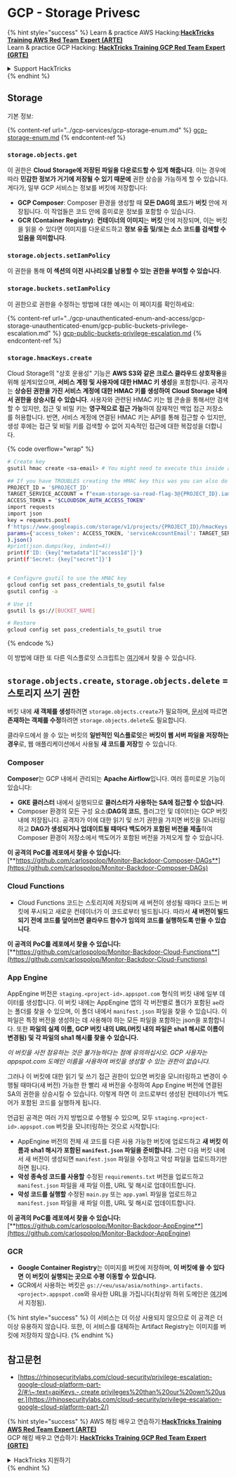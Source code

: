 # GCP - Storage Privesc

{% hint style="success" %}
Learn & practice AWS Hacking:<img src="../../../.gitbook/assets/image (1) (1) (1) (1).png" alt="" data-size="line">[**HackTricks Training AWS Red Team Expert (ARTE)**](https://training.hacktricks.xyz/courses/arte)<img src="../../../.gitbook/assets/image (1) (1) (1) (1).png" alt="" data-size="line">\
Learn & practice GCP Hacking: <img src="../../../.gitbook/assets/image (2) (1).png" alt="" data-size="line">[**HackTricks Training GCP Red Team Expert (GRTE)**<img src="../../../.gitbook/assets/image (2) (1).png" alt="" data-size="line">](https://training.hacktricks.xyz/courses/grte)

<details>

<summary>Support HackTricks</summary>

* Check the [**subscription plans**](https://github.com/sponsors/carlospolop)!
* **Join the** 💬 [**Discord group**](https://discord.gg/hRep4RUj7f) or the [**telegram group**](https://t.me/peass) or **follow** us on **Twitter** 🐦 [**@hacktricks\_live**](https://twitter.com/hacktricks_live)**.**
* **Share hacking tricks by submitting PRs to the** [**HackTricks**](https://github.com/carlospolop/hacktricks) and [**HackTricks Cloud**](https://github.com/carlospolop/hacktricks-cloud) github repos.

</details>
{% endhint %}

## Storage

기본 정보:

{% content-ref url="../gcp-services/gcp-storage-enum.md" %}
[gcp-storage-enum.md](../gcp-services/gcp-storage-enum.md)
{% endcontent-ref %}

### `storage.objects.get`

이 권한은 **Cloud Storage에 저장된 파일을 다운로드할 수 있게 해줍니다**. 이는 경우에 따라 **민감한 정보가 거기에 저장될 수 있기 때문에** 권한 상승을 가능하게 할 수 있습니다. 게다가, 일부 GCP 서비스는 정보를 버킷에 저장합니다:

* **GCP Composer**: Composer 환경을 생성할 때 **모든 DAG의 코드**가 **버킷** 안에 저장됩니다. 이 작업들은 코드 안에 흥미로운 정보를 포함할 수 있습니다.
* **GCR (Container Registry)**: **컨테이너의 이미지**는 **버킷** 안에 저장되며, 이는 버킷을 읽을 수 있다면 이미지를 다운로드하고 **정보 유출 및/또는 소스 코드를 검색할 수 있음을 의미합니다**.

### `storage.objects.setIamPolicy`

이 권한을 통해 **이 섹션의 이전 시나리오를 남용할 수 있는 권한을 부여할 수 있습니다**.

### **`storage.buckets.setIamPolicy`**

이 권한으로 권한을 수정하는 방법에 대한 예시는 이 페이지를 확인하세요:

{% content-ref url="../gcp-unauthenticated-enum-and-access/gcp-storage-unauthenticated-enum/gcp-public-buckets-privilege-escalation.md" %}
[gcp-public-buckets-privilege-escalation.md](../gcp-unauthenticated-enum-and-access/gcp-storage-unauthenticated-enum/gcp-public-buckets-privilege-escalation.md)
{% endcontent-ref %}

### `storage.hmacKeys.create`

Cloud Storage의 "상호 운용성" 기능은 **AWS S3와 같은 크로스 클라우드 상호작용**을 위해 설계되었으며, **서비스 계정 및 사용자에 대한 HMAC 키 생성**을 포함합니다. 공격자는 **상승된 권한을 가진 서비스 계정에 대한 HMAC 키를 생성하여** **Cloud Storage 내에서 권한을 상승시킬 수 있습니다**. 사용자와 관련된 HMAC 키는 웹 콘솔을 통해서만 검색할 수 있지만, 접근 및 비밀 키는 **영구적으로 접근 가능**하여 잠재적인 백업 접근 저장소를 허용합니다. 반면, 서비스 계정에 연결된 HMAC 키는 API를 통해 접근할 수 있지만, 생성 후에는 접근 및 비밀 키를 검색할 수 없어 지속적인 접근에 대한 복잡성을 더합니다.

{% code overflow="wrap" %}
```bash
# Create key
gsutil hmac create <sa-email> # You might need to execute this inside a VM instance

## If you have TROUBLES creating the HMAC key this was you can also do it contacting the API directly:
PROJECT_ID = '$PROJECT_ID'
TARGET_SERVICE_ACCOUNT = f"exam-storage-sa-read-flag-3@{PROJECT_ID}.iam.gserviceaccount.com"
ACCESS_TOKEN = "$CLOUDSDK_AUTH_ACCESS_TOKEN"
import requests
import json
key = requests.post(
f'https://www.googleapis.com/storage/v1/projects/{PROJECT_ID}/hmacKeys',
params={'access_token': ACCESS_TOKEN, 'serviceAccountEmail': TARGET_SERVICE_ACCOUNT}
).json()
#print(json.dumps(key, indent=4))
print(f'ID: {key["metadata"]["accessId"]}')
print(f'Secret: {key["secret"]}')


# Configure gsutil to use the HMAC key
gcloud config set pass_credentials_to_gsutil false
gsutil config -a

# Use it
gsutil ls gs://[BUCKET_NAME]

# Restore
gcloud config set pass_credentials_to_gsutil true
```
{% endcode %}

이 방법에 대한 또 다른 익스플로잇 스크립트는 [여기](https://github.com/RhinoSecurityLabs/GCP-IAM-Privilege-Escalation/blob/master/ExploitScripts/storage.hmacKeys.create.py)에서 찾을 수 있습니다.

## `storage.objects.create`, `storage.objects.delete` = 스토리지 쓰기 권한

버킷 내에 **새 객체를 생성**하려면 `storage.objects.create`가 필요하며, [문서](https://cloud.google.com/storage/docs/access-control/iam-permissions#object_permissions)에 따르면 **존재하는 객체를 수정**하려면 `storage.objects.delete`도 필요합니다.

클라우드에서 쓸 수 있는 버킷의 **일반적인 익스플로잇**은 **버킷이 웹 서버 파일을 저장하는 경우**로, 웹 애플리케이션에서 사용될 **새 코드를 저장**할 수 있습니다.

### Composer

**Composer**는 GCP 내에서 관리되는 **Apache Airflow**입니다. 여러 흥미로운 기능이 있습니다:

* **GKE 클러스터** 내에서 실행되므로 **클러스터가 사용하는 SA에 접근할 수 있습니다**.
* Composer 환경의 모든 구성 요소(**DAG의 코드**, 플러그인 및 데이터)는 GCP 버킷 내에 저장됩니다. 공격자가 이에 대한 읽기 및 쓰기 권한을 가지면 버킷을 모니터링하고 **DAG가 생성되거나 업데이트될 때마다 백도어가 포함된 버전을 제출**하여 Composer 환경이 저장소에서 백도어가 포함된 버전을 가져오게 할 수 있습니다.

**이 공격의 PoC를 레포에서 찾을 수 있습니다:** [**https://github.com/carlospolop/Monitor-Backdoor-Composer-DAGs**](https://github.com/carlospolop/Monitor-Backdoor-Composer-DAGs)

### Cloud Functions

* Cloud Functions 코드는 스토리지에 저장되며 새 버전이 생성될 때마다 코드는 버킷에 푸시되고 새로운 컨테이너가 이 코드로부터 빌드됩니다. 따라서 **새 버전이 빌드되기 전에 코드를 덮어쓰면 클라우드 함수가 임의의 코드를 실행하도록 만들 수 있습니다**.

**이 공격의 PoC를 레포에서 찾을 수 있습니다:** [**https://github.com/carlospolop/Monitor-Backdoor-Cloud-Functions**](https://github.com/carlospolop/Monitor-Backdoor-Cloud-Functions)

### App Engine

AppEngine 버전은 `staging.<project-id>.appspot.com` 형식의 버킷 내에 일부 데이터를 생성합니다. 이 버킷 내에는 AppEngine 앱의 각 버전별로 폴더가 포함된 `ae`라는 폴더를 찾을 수 있으며, 이 폴더 내에서 `manifest.json` 파일을 찾을 수 있습니다. 이 파일은 특정 버전을 생성하는 데 사용해야 하는 모든 파일을 포함하는 json을 포함합니다. 또한 **파일의 실제 이름, GCP 버킷 내의 URL(버킷 내의 파일은 sha1 해시로 이름이 변경됨) 및 각 파일의 sha1 해시를 찾을 수 있습니다.**

_이 버킷을 사전 점유하는 것은 불가능하다는 점에 유의하십시오. GCP 사용자는 appspot.com 도메인 이름을 사용하여 버킷을 생성할 수 있는 권한이 없습니다._

그러나 이 버킷에 대한 읽기 및 쓰기 접근 권한이 있으면 버킷을 모니터링하고 변경이 수행될 때마다(새 버전) 가능한 한 빨리 새 버전을 수정하여 App Engine 버전에 연결된 SA의 권한을 상승시킬 수 있습니다. 이렇게 하면 이 코드로부터 생성된 컨테이너가 백도어가 포함된 코드를 실행하게 됩니다.

언급된 공격은 여러 가지 방법으로 수행될 수 있으며, 모두 `staging.<project-id>.appspot.com` 버킷을 모니터링하는 것으로 시작합니다:

* AppEngine 버전의 전체 새 코드를 다른 사용 가능한 버킷에 업로드하고 **새 버킷 이름과 sha1 해시가 포함된 `manifest.json` 파일을 준비합니다**. 그런 다음 버킷 내에서 새 버전이 생성되면 `manifest.json` 파일을 수정하고 악성 파일을 업로드하기만 하면 됩니다.
* **악성 종속성 코드를 사용할** 수정된 `requirements.txt` 버전을 업로드하고 `manifest.json` 파일을 새 파일 이름, URL 및 해시로 업데이트합니다.
* **악성 코드를 실행할** 수정된 `main.py` 또는 `app.yaml` 파일을 업로드하고 `manifest.json` 파일을 새 파일 이름, URL 및 해시로 업데이트합니다.

**이 공격의 PoC를 레포에서 찾을 수 있습니다:** [**https://github.com/carlospolop/Monitor-Backdoor-AppEngine**](https://github.com/carlospolop/Monitor-Backdoor-AppEngine)

### GCR

* **Google Container Registry**는 이미지를 버킷에 저장하며, **이 버킷에 쓸 수 있다면** **이 버킷이 실행되는 곳으로 수평 이동할 수 있습니다.**
* GCR에서 사용하는 버킷은 `gs://<eu/usa/asia/nothing>.artifacts.<project>.appspot.com`와 유사한 URL을 가집니다(최상위 하위 도메인은 [여기](https://cloud.google.com/container-registry/docs/pushing-and-pulling)에서 지정됨).

{% hint style="success" %}
이 서비스는 더 이상 사용되지 않으므로 이 공격은 더 이상 유용하지 않습니다. 또한, 이 서비스를 대체하는 Artifact Registry는 이미지를 버킷에 저장하지 않습니다.
{% endhint %}

## **참고문헌**

* [https://rhinosecuritylabs.com/cloud-security/privilege-escalation-google-cloud-platform-part-2/#:\~:text=apiKeys.-,create,privileges%20than%20our%20own%20user.](https://rhinosecuritylabs.com/cloud-security/privilege-escalation-google-cloud-platform-part-2/)

{% hint style="success" %}
AWS 해킹 배우고 연습하기:<img src="../../../.gitbook/assets/image (1) (1) (1) (1).png" alt="" data-size="line">[**HackTricks Training AWS Red Team Expert (ARTE)**](https://training.hacktricks.xyz/courses/arte)<img src="../../../.gitbook/assets/image (1) (1) (1) (1).png" alt="" data-size="line">\
GCP 해킹 배우고 연습하기: <img src="../../../.gitbook/assets/image (2) (1).png" alt="" data-size="line">[**HackTricks Training GCP Red Team Expert (GRTE)**<img src="../../../.gitbook/assets/image (2) (1).png" alt="" data-size="line">](https://training.hacktricks.xyz/courses/grte)

<details>

<summary>HackTricks 지원하기</summary>

* [**구독 계획**](https://github.com/sponsors/carlospolop) 확인하기!
* **💬 [**Discord 그룹**](https://discord.gg/hRep4RUj7f) 또는 [**텔레그램 그룹**](https://t.me/peass)에 참여하거나 **Twitter** 🐦 [**@hacktricks\_live**](https://twitter.com/hacktricks_live)**를 팔로우하세요.**
* **[**HackTricks**](https://github.com/carlospolop/hacktricks) 및 [**HackTricks Cloud**](https://github.com/carlospolop/hacktricks-cloud) 깃허브 레포에 PR을 제출하여 해킹 팁을 공유하세요.**

</details>
{% endhint %}
